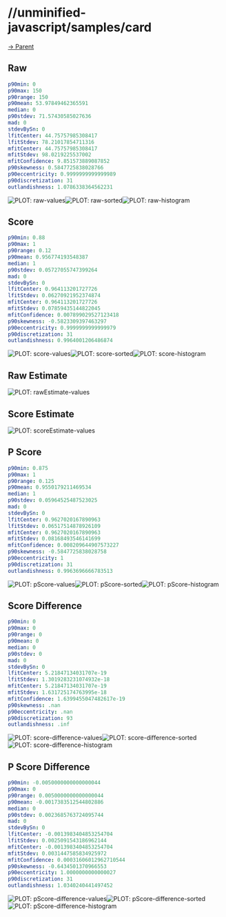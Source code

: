
# //unminified-javascript/samples/card

[→ Parent](../..)


## Raw


```yaml
p90min: 0
p90max: 150
p90range: 150
p90mean: 53.97849462365591
median: 0
p90stdev: 71.57430585027636
mad: 0
stdevBySn: 0
lfitCenter: 44.75757985308417
lfitStdev: 78.21017854711316
mfitCenter: 44.75757985308417
mfitStdev: 98.0219225537002
mfitConfidence: 9.851573889087852
p90skewness: 0.5847725838028766
p90eccentricity: 0.9999999999999989
p90discretization: 31
outlandishness: 1.0786338364562231

```

![PLOT: raw-values](./raw/values.svg)![PLOT: raw-sorted](./raw/sorted.svg)![PLOT: raw-histogram](./raw/histogram.svg)
## Score


```yaml
p90min: 0.88
p90max: 1
p90range: 0.12
p90mean: 0.956774193548387
median: 1
p90stdev: 0.05727055747399264
mad: 0
stdevBySn: 0
lfitCenter: 0.964113201727726
lfitStdev: 0.06270921952374874
mfitCenter: 0.964113201727726
mfitStdev: 0.07859435144822045
mfitConfidence: 0.007899029527123418
p90skewness: -0.5823309397463297
p90eccentricity: 0.9999999999999979
p90discretization: 31
outlandishness: 0.9964001206486874

```

![PLOT: score-values](./score/values.svg)![PLOT: score-sorted](./score/sorted.svg)![PLOT: score-histogram](./score/histogram.svg)
## Raw Estimate

![PLOT: rawEstimate-values](./rawEstimate/values.svg)
## Score Estimate

![PLOT: scoreEstimate-values](./scoreEstimate/values.svg)
## P Score


```yaml
p90min: 0.875
p90max: 1
p90range: 0.125
p90mean: 0.9550179211469534
median: 1
p90stdev: 0.05964525487523025
mad: 0
stdevBySn: 0
lfitCenter: 0.9627020167890963
lfitStdev: 0.06517514878926109
mfitCenter: 0.9627020167890963
mfitStdev: 0.08168493546141699
mfitConfidence: 0.008209644907573227
p90skewness: -0.5847725838028758
p90eccentricity: 1
p90discretization: 31
outlandishness: 0.9963696666783513

```

![PLOT: pScore-values](./pScore/values.svg)![PLOT: pScore-sorted](./pScore/sorted.svg)![PLOT: pScore-histogram](./pScore/histogram.svg)
## Score Difference


```yaml
p90min: 0
p90max: 0
p90range: 0
p90mean: 0
median: 0
p90stdev: 0
mad: 0
stdevBySn: 0
lfitCenter: 5.21847134031707e-19
lfitStdev: 1.3019283231074932e-18
mfitCenter: 5.21847134031707e-19
mfitStdev: 1.631725174763995e-18
mfitConfidence: 1.6399455047482617e-19
p90skewness: .nan
p90eccentricity: .nan
p90discretization: 93
outlandishness: .inf

```

![PLOT: score-difference-values](./score-difference/values.svg)![PLOT: score-difference-sorted](./score-difference/sorted.svg)![PLOT: score-difference-histogram](./score-difference/histogram.svg)
## P Score Difference


```yaml
p90min: -0.0050000000000000044
p90max: 0
p90range: 0.0050000000000000044
p90mean: -0.0017383512544802886
median: 0
p90stdev: 0.0023685763724095744
mad: 0
stdevBySn: 0
lfitCenter: -0.0013983404853254704
lfitStdev: 0.0025091543186962144
mfitCenter: -0.0013983404853254704
mfitStdev: 0.0031447585834925972
mfitConfidence: 0.00031606012962710544
p90skewness: -0.6434501370966553
p90eccentricity: 1.0000000000000027
p90discretization: 31
outlandishness: 1.0340240441497452

```

![PLOT: pScore-difference-values](./pScore-difference/values.svg)![PLOT: pScore-difference-sorted](./pScore-difference/sorted.svg)![PLOT: pScore-difference-histogram](./pScore-difference/histogram.svg)